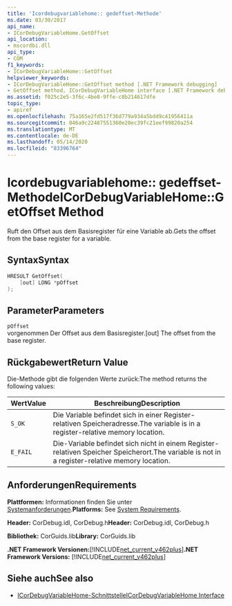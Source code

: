```yaml
---
title: 'Icordebugvariablehome:: gedeffset-Methode'
ms.date: 03/30/2017
api_name:
- ICorDebugVariableHome.GetOffset
api_location:
- mscordbi.dll
api_type:
- COM
f1_keywords:
- ICorDebugVariableHome::GetOffset
helpviewer_keywords:
- ICorDebugVariableHome::GetOffset method [.NET Framework debugging]
- GetOffset method, ICorDebugVariableHome interface [.NET Framework debugging]
ms.assetid: f025c2e5-3f6c-4be8-9ffe-c8b214617dfe
topic_type:
- apiref
ms.openlocfilehash: 75a165e2fd517f36d779a934a5bdd9c41956411a
ms.sourcegitcommit: 046a9c22487551360e20ec39fc21eef99820a254
ms.translationtype: MT
ms.contentlocale: de-DE
ms.lasthandoff: 05/14/2020
ms.locfileid: "83396764"
---
```

# <a name="icordebugvariablehomegetoffset-method"></a><span data-ttu-id="56125-102">Icordebugvariablehome:: gedeffset-Methode</span><span class="sxs-lookup"><span data-stu-id="56125-102">ICorDebugVariableHome::GetOffset Method</span></span>
<span data-ttu-id="56125-103">Ruft den Offset aus dem Basisregister für eine Variable ab.</span><span class="sxs-lookup"><span data-stu-id="56125-103">Gets the offset from the base register for a variable.</span></span>  
  
## <a name="syntax"></a><span data-ttu-id="56125-104">Syntax</span><span class="sxs-lookup"><span data-stu-id="56125-104">Syntax</span></span>  
  
```cpp  
HRESULT GetOffset(  
    [out] LONG *pOffset  
);  
```  
  
## <a name="parameters"></a><span data-ttu-id="56125-105">Parameter</span><span class="sxs-lookup"><span data-stu-id="56125-105">Parameters</span></span>  
 `pOffset`  
 <span data-ttu-id="56125-106">vorgenommen Der Offset aus dem Basisregister.</span><span class="sxs-lookup"><span data-stu-id="56125-106">[out] The offset from the base register.</span></span>  
  
## <a name="return-value"></a><span data-ttu-id="56125-107">Rückgabewert</span><span class="sxs-lookup"><span data-stu-id="56125-107">Return Value</span></span>  
 <span data-ttu-id="56125-108">Die-Methode gibt die folgenden Werte zurück:</span><span class="sxs-lookup"><span data-stu-id="56125-108">The method returns the following values:</span></span>  
  
|<span data-ttu-id="56125-109">Wert</span><span class="sxs-lookup"><span data-stu-id="56125-109">Value</span></span>|<span data-ttu-id="56125-110">Beschreibung</span><span class="sxs-lookup"><span data-stu-id="56125-110">Description</span></span>|  
|-----------|-----------------|  
|`S_OK`|<span data-ttu-id="56125-111">Die Variable befindet sich in einer Register-relativen Speicheradresse.</span><span class="sxs-lookup"><span data-stu-id="56125-111">The variable is in a register-relative memory location.</span></span>|  
|`E_FAIL`|<span data-ttu-id="56125-112">Die-Variable befindet sich nicht in einem Register-relativen Speicher Speicherort.</span><span class="sxs-lookup"><span data-stu-id="56125-112">The variable is not in a register-relative memory location.</span></span>|  
  
## <a name="requirements"></a><span data-ttu-id="56125-113">Anforderungen</span><span class="sxs-lookup"><span data-stu-id="56125-113">Requirements</span></span>  
 <span data-ttu-id="56125-114">**Plattformen:** Informationen finden Sie unter [Systemanforderungen](../../get-started/system-requirements.md).</span><span class="sxs-lookup"><span data-stu-id="56125-114">**Platforms:** See [System Requirements](../../get-started/system-requirements.md).</span></span>  
  
 <span data-ttu-id="56125-115">**Header:** CorDebug.idl, CorDebug.h</span><span class="sxs-lookup"><span data-stu-id="56125-115">**Header:** CorDebug.idl, CorDebug.h</span></span>  
  
 <span data-ttu-id="56125-116">**Bibliothek:** CorGuids.lib</span><span class="sxs-lookup"><span data-stu-id="56125-116">**Library:** CorGuids.lib</span></span>  
  
 <span data-ttu-id="56125-117">**.NET Framework Versionen:**[!INCLUDE[net_current_v462plus](../../../../includes/net-current-v462plus-md.md)]</span><span class="sxs-lookup"><span data-stu-id="56125-117">**.NET Framework Versions:** [!INCLUDE[net_current_v462plus](../../../../includes/net-current-v462plus-md.md)]</span></span>  
  
## <a name="see-also"></a><span data-ttu-id="56125-118">Siehe auch</span><span class="sxs-lookup"><span data-stu-id="56125-118">See also</span></span>

- [<span data-ttu-id="56125-119">ICorDebugVariableHome-Schnittstelle</span><span class="sxs-lookup"><span data-stu-id="56125-119">ICorDebugVariableHome Interface</span></span>](icordebugvariablehome-interface.md)

